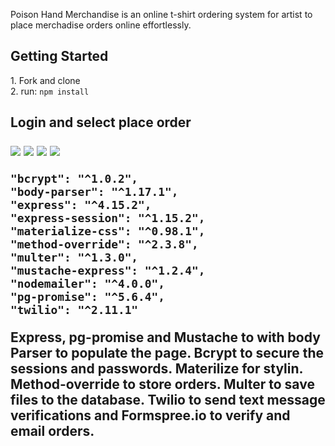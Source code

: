Poison Hand Merchandise is an online t-shirt ordering system for artist to place merchadise orders online effortlessly.   

<h2> Getting Started </h2>
1. Fork and clone <br>
2. run: <code>npm install</code>

<h2 Using </h2>

Login and select place order 

<img src="http://i.imgur.com/h8Ys3ef.png">

<img src="http://i.imgur.com/JmYRFdo.png">

<img src="http://i.imgur.com/EkNDUmB.png">

<img src="http://i.imgur.com/UaoZDtJ.png">



    "bcrypt": "^1.0.2",
    "body-parser": "^1.17.1",
    "express": "^4.15.2",
    "express-session": "^1.15.2",
    "materialize-css": "^0.98.1",
    "method-override": "^2.3.8",
    "multer": "^1.3.0",
    "mustache-express": "^1.2.4",
    "nodemailer": "^4.0.0",
    "pg-promise": "^5.6.4",
    "twilio": "^2.11.1"

Express, pg-promise and Mustache to with body Parser to populate the page. Bcrypt to secure the sessions and passwords. Materilize for stylin. Method-override to store orders. Multer to save files to the database.  Twilio to send text message verifications and Formspree.io to verify and email orders. 
